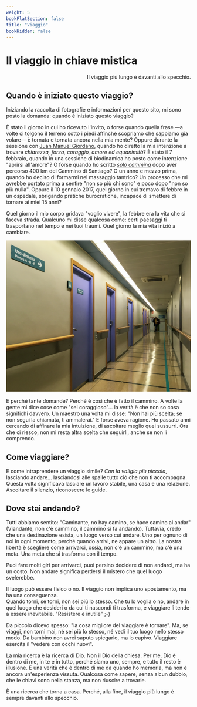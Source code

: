 ```yaml
---
weight: 5
bookFlatSection: false
title: "Viaggio"
bookHidden: false
---
```


# Il viaggio in chiave mistica

<div style="text-align: right">Il viaggio più lungo è davanti allo specchio.</div>

## Quando è iniziato questo viaggio?

Iniziando la raccolta di fotografie e informazioni per questo sito, mi sono posto la domanda: quando è iniziato questo viaggio?  

È stato il giorno in cui ho ricevuto l'invito, o forse quando quella frase —a volte ci tolgono il terreno sotto i piedi affinché scopriamo che sappiamo già volare— è tornata e tornata ancora nella mia mente? Oppure durante la sessione con [Juan Manuel Giordano](https://www.juanmanuelgiordano.com/), quando ho diretto la mia intenzione a trovare _chiarezza, forza, coraggio, amore ed equanimità_? È stato il 7 febbraio, quando in una sessione di biodinamica ho posto come intenzione "aprirsi all'amore"? O forse quando ho scritto _[solo cammina](https://susurros.fransimo.info/posts/2023/10/nueva_ribadesella/)_ dopo aver percorso 400 km del Cammino di Santiago? O un anno e mezzo prima, quando ho deciso di formarmi nel massaggio tantrico? Un processo che mi avrebbe portato prima a sentire "non so più chi sono" e poco dopo "non so più nulla". Oppure il 10 gennaio 2017, quel giorno in cui tremavo di febbre in un ospedale, sbrigando pratiche burocratiche, incapace di smettere di tornare ai miei 15 anni?  

Quel giorno il mio corpo gridava "voglio vivere", la febbre era la vita che si faceva strada. Qualcuno mi disse qualcosa come: certi paesaggi ti trasportano nel tempo e nei tuoi traumi. Quel giorno la mia vita iniziò a cambiare.  

![IMG_3027_Screenshot.png](IMG_3027_Screenshot.png)

E perché tante domande? Perché è così che è fatto il cammino. A volte la gente mi dice cose come "sei coraggioso"... la verità è che non so cosa significhi davvero. Un maestro una volta mi disse: "Non hai più scelta; se non segui la chiamata, ti ammalerai." E forse aveva ragione. Ho passato anni cercando di affinare la mia intuizione, di ascoltare meglio quei sussurri. Ora che ci riesco, non mi resta altra scelta che seguirli, anche se non li comprendo.  

## Come viaggiare?

E come intraprendere un viaggio simile? _Con la valigia più piccola_, lasciando andare... lasciandosi alle spalle tutto ciò che non ti accompagna. Questa volta significava lasciare un lavoro stabile, una casa e una relazione. Ascoltare il silenzio, riconoscere le guide.  

## Dove stai andando?

Tutti abbiamo sentito: "Caminante, no hay camino, se hace camino al andar" (Viandante, non c'è cammino, il cammino si fa andando). Tuttavia, credo che una destinazione esista, un luogo verso cui andare. Uno per ognuno di noi in ogni momento, perché quando arrivi, ne appare un altro. La nostra libertà è scegliere come arrivarci, ossia, non c'è un cammino, ma c'è una meta. Una meta che si trasforma con il tempo.  

Puoi fare molti giri per arrivarci, puoi persino decidere di non andarci, ma ha un costo. Non andare significa perdersi il mistero che quel luogo svelerebbe.  

Il luogo può essere fisico o no. Il viaggio non implica uno spostamento, ma ha una conseguenza.  
Quando torni, se torni, non sei più lo stesso. Che tu lo voglia o no, andare in quel luogo che desideri o da cui ti nascondi ti trasforma, e viaggiare lì tende a essere inevitabile. "Resistere è inutile" ;-)

Da piccolo dicevo spesso: "la cosa migliore del viaggiare è tornare". Ma, se viaggi, non torni mai, né sei più lo stesso, né vedi il tuo luogo nello stesso modo. Da bambino non avrei saputo spiegarlo, ma lo capivo. Viaggiare esercita il "vedere con occhi nuovi".  

La mia ricerca è la ricerca di Dio. Non il Dio della chiesa. Per me, Dio è dentro di me, in te e in tutto, perché siamo uno, sempre, e tutto il resto è illusione. È una verità che è dentro di me da quando ho memoria, ma non è ancora un'esperienza vissuta. Qualcosa come sapere, senza alcun dubbio, che le chiavi sono nella stanza, ma non riuscire a trovarle.  

È una ricerca che torna a casa. Perché, alla fine, il viaggio più lungo è sempre davanti allo specchio.  
